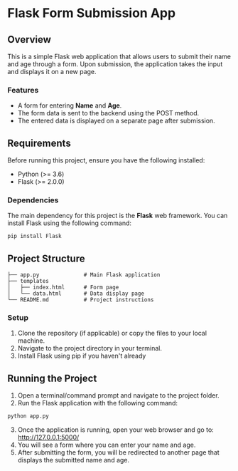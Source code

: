 # Flask Form Submission App

## Overview

This is a simple Flask web application that allows users to submit their name and age through a form. Upon submission, the application takes the input and displays it on a new page.

### Features
- A form for entering **Name** and **Age**.
- The form data is sent to the backend using the POST method.
- The entered data is displayed on a separate page after submission.

## Requirements

Before running this project, ensure you have the following installed:
- Python (>= 3.6)
- Flask (>= 2.0.0)

### Dependencies

The main dependency for this project is the **Flask** web framework. You can install Flask using the following command:

```bash
pip install Flask
```
## Project Structure
```
├── app.py              # Main Flask application
├── templates
│   ├── index.html      # Form page
│   └── data.html       # Data display page
└── README.md           # Project instructions
```

### Setup

1. Clone the repository (if applicable) or copy the files to your local machine.
2. Navigate to the project directory in your terminal.
3. Install Flask using pip if you haven't already

## Running the Project
1. Open a terminal/command prompt and navigate to the project folder.
2. Run the Flask application with the following command:
```bash
python app.py
```
3. Once the application is running, open your web browser and go to: 
http://127.0.0.1:5000/
4. You will see a form where you can enter your name and age.
5. After submitting the form, you will be redirected to another page that displays the submitted name and age.
